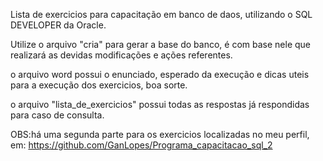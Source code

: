 Lista de exercicios para capacitação em banco de daos, utilizando o SQL DEVELOPER da Oracle.

Utilize o arquivo "cria" para gerar a base do banco, é com base nele que realizará as devidas modificações e ações referentes.

o arquivo word possui o enunciado, esperado da execução e dicas uteis para a execução dos exercicios, boa sorte.

o arquivo "lista_de_exercicios" possui todas as respostas já respondidas para caso de consulta.

OBS:há uma segunda parte para os exercicios localizadas no meu perfil, em: https://github.com/GanLopes/Programa_capacitacao_sql_2
